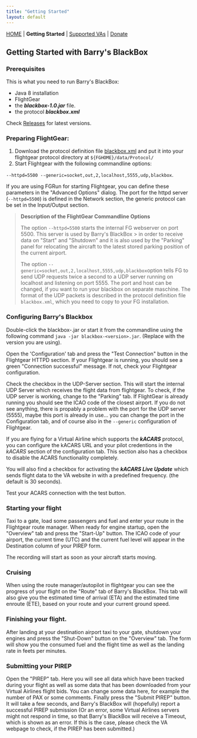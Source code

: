 ```yaml
---
title: "Getting Started"
layout: default
---
```


[HOME](..) | **Getting Started** | [Supported VAs](./supported-virtual-airlines) | [Donate](./donate)

## Getting Started with Barry's BlackBox

### Prerequisites

This is what you need to run Barry's BlackBox:

- Java 8 installation
- FlightGear
- the ***blackbox-1.0.jar*** file.
- the protocol ***blackbox.xml***

Check [Releases](https://github.com/barryballantines/BarrysBlackBox/releases) for latest versions.

### Preparing FlightGear:

1. Download the protocol definition file [blackbox.xml](https://raw.githubusercontent.com/barryballantines/BarrysBlackBox/master/src/main/resources/Protocol/blackbox.xml) and put it into your flightgear protocol directory at `${FGHOME}/data/Protocol/`
2. Start Flightgear with the following commandline options:
  
 `--httpd=5500 --generic=socket,out,2,localhost,5555,udp,blackbox`. 

If you are using FGRun for starting Flightgear, you can define these parameters in the "Advanced Options" dialog. 
The port for the httpd server (`--httpd=5500`) is defined in the Network section, the generic protocol can be set 
in the Input/Output section.

> **Description of the FlightGear Commandline Options**
> 
> The option `--httpd=5500` starts the internal FG webserver on port 5500. This server is used by Barry's BlackBox > in order to receive data on "Start" and "Shutdown" and it is also used by the "Parking" panel for relocating the
> aircraft to the latest stored parking position of the current airport.
>
> The option `--generic=socket,out,2,localhost,5555,udp,blackbox`option tells FG to send UDP requests twice a second
> to a UDP server running on localhost and listening on port 5555. The port and host can be changed, if you want 
> to run your blackbox on separate maschine. The format of the UDP packets is described in
> the protocol definition file `blackbox.xml`, which you need to copy to your FG installation.

 
### Configuring Barry's Blackbox

Double-click the blackbox-<version>.jar or start it from the commandline using the following command 
`java -jar blackbox-<version>.jar`. (Replace <version> with the version you are using).

Open the 'Configuration' tab and press the "Test Connection" button in the Flightgear HTTPD section. 
If your Flightgear is running, you should see a green "Connection successful" message. If not, check your
Flightgear configuration.

Check the checkbox in the UDP-Server section. This will start the internal UDP Server which receives the flight 
data from flightgear. To check, if the UDP server is working, change to the "Parking" tab. If FlightGear is already 
running you should see the ICAO code of the closest airport. If you do not see anything, there is propably a problem 
with the port for the UDP server (5555), maybe this port is already in use... you can change the port in the 
Configuration tab, and of course also in the `--generic` configuration of Flightgear.

If you are flying for a Virtual Airline which supports the ***kACARS*** protocol, you can configure the kACARS URL and
your pilot credentions in the *kACARS* section of the configuration tab. This section also has a checkbox to disable 
the ACARS functionality completely.

You will also find a checkbox for activating the ***kACARS Live Update*** which sends flight data to the VA website in 
with a predefined frequency. (the default is 30 seconds).

Test your ACARS connection with the test button.

### Starting your flight

Taxi to a gate, load some passengers and fuel and enter your route in the Flightgear route manager. When ready 
for engine startup, open the "Overview" tab and press the "Start-Up" button. The ICAO code of your airport, the 
current time (UTC) and the current fuel level will appear in the Destination column of your PIREP form.

The recording will start as soon as your aircraft starts moving.

### Cruising

When using the route manager/autopilot in flightgear you can see the progress of your flight on the "Route" tab of 
Barry's BlackBox. This tab will also give you the estimated time of arrival (ETA) and the estimated time enroute 
(ETE), based on your route and your current ground speed.

### Finishing your flight.

After landing at your destination airport taxi to your gate, shutdown your engines and press the "Shut-Down" button 
on the "Overview" tab. The form will show you the consumed fuel and the flight time as well as the landing rate in 
feets per minutes.

### Submitting your PIREP

Open the "PIREP" tab. Here you will see all data which have been tracked during your flight as well as some data that
has been downloaded from your Virtual Airlines flight bids. You can change some data here, for example the number of 
PAX or some comments. Finally press the "Submit PIREP" button. It will take a few seconds, and Barry's BlackBox will 
(hopefully) report a successful PIREP submission (Or an error, some Virtual Airlines servers might not respond in time,
so that Barry's BlackBox will receive a Timeout, which is shown as an error. If this is the case, please check the 
VA webpage to check, if the PIREP has been submitted.)
